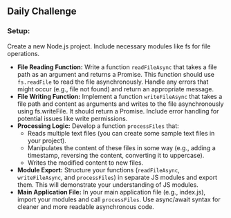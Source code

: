 ## Daily Challenge
### Setup:
Create a new Node.js project. Include necessary modules like fs for file operations.

- **File Reading Function:** Write a function `readFileAsync` that takes a file path as an argument and returns a Promise. This function should use `fs.readFile` to read the file asynchronously. Handle any errors that might occur (e.g., file not found) and return an appropriate message.
- **File Writing Function:** Implement a function `writeFileAsync` that takes a file path and content as arguments and writes to the file asynchronously using fs.writeFile. It should return a Promise. Include error handling for potential issues like write permissions.
- **Processing Logic:** Develop a function `processFiles` that:
	- Reads multiple text files (you can create some sample text files in your project).
	- Manipulates the content of these files in some way (e.g., adding a timestamp, reversing the content, converting it to uppercase).
	- Writes the modified content to new files.
- **Module Export:** Structure your functions (`readFileAsync`, `writeFileAsync`, and `processFiles`) in separate JS modules and export them. This will demonstrate your understanding of JS modules.
- **Main Application File:** In your main application file (e.g., index.js), import your modules and call `processFiles`. Use async/await syntax for cleaner and more readable asynchronous code.